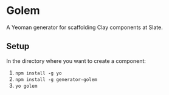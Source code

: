 # Golem

A Yeoman generator for scaffolding Clay components at Slate.

## Setup

In the directory where you want to create a component:

1. `npm install -g yo`
2. `npm install -g generator-golem`
3. `yo golem`
